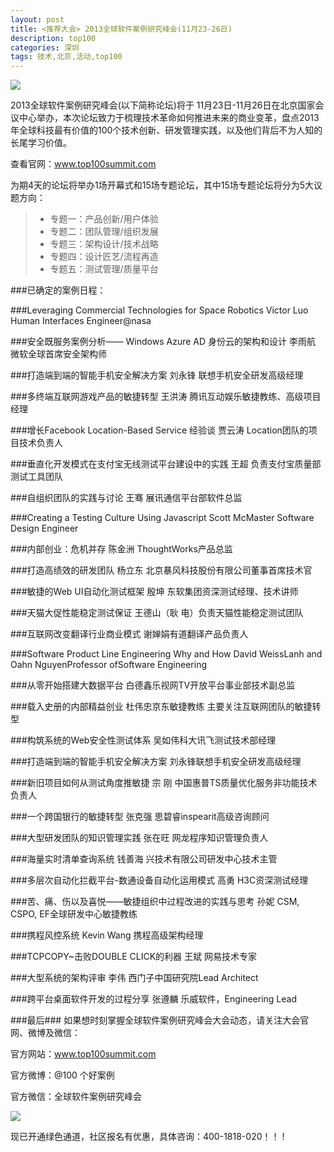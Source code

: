 ```yaml
---                                                                                                                                                            
layout: post
title: <推荐大会> 2013全球软件案例研究峰会(11月23-26日)
description: top100
categories: 深圳
tags: 技术,北京,活动,top100
---
```


![](http://pic.yupoo.com/techparty/DgXkYcLJ/medish.jpg)

2013全球软件案例研究峰会(以下简称论坛)将于 11月23日-11月26日在北京国家会议中心举办，本次论坛致力于梳理技术革命如何推进未来的商业变革，盘点2013年全球科技最有价值的100个技术创新、研发管理实践，以及他们背后不为人知的长尾学习价值。

查看官网：www.top100summit.com

为期4天的论坛将举办1场开幕式和15场专题论坛，其中15场专题论坛将分为5大议题方向：
> - 专题一：产品创新/用户体验
> - 专题二：团队管理/组织发展     
> - 专题三：架构设计/技术战略     
> - 专题四：设计匠艺/流程再造     
> - 专题五：测试管理/质量平台

###已确定的案例日程：

###Leveraging Commercial Technologies for Space Robotics 
Victor Luo Human Interfaces Engineer@nasa   

###安全既服务案例分析—— Windows Azure AD 身份云的架构和设计
李雨航 微软全球首席安全架构师   

###打造端到端的智能手机安全解决方案
刘永锋 联想手机安全研发高级经理   

###多终端互联网游戏产品的敏捷转型
王洪涛 腾讯互动娱乐敏捷教练、高级项目经理   

###增长Facebook Location-Based Service 经验谈
贾云涛 Location团队的项目技术负责人   

###垂直化开发模式在支付宝无线测试平台建设中的实践
王超 负责支付宝质量部测试工具团队   

###自组织团队的实践与讨论
王骞 展讯通信平台部软件总监   

###Creating a Testing Culture Using Javascript
Scott McMaster Software Design Engineer   

###内部创业：危机并存
陈金洲 ThoughtWorks产品总监   

###打造高绩效的研发团队
杨立东 北京暴风科技股份有限公司董事首席技术官   

###敏捷的Web UI自动化测试框架
殷坤 东软集团资深测试经理、技术讲师   

###天猫大促性能稳定测试保证
王德山（耿 电）负责天猫性能稳定测试团队  

###互联网改变翻译行业商业模式
谢婵娟有道翻译产品负责人   

###Software Product Line Engineering Why and How
David WeissLanh and Oahn NguyenProfessor ofSoftware Engineering   

###从零开始搭建大数据平台
白德鑫乐视网TV开放平台事业部技术副总监   

###载入史册的内部精益创业
杜伟忠京东敏捷教练 主要关注互联网团队的敏捷转型   

###构筑系统的Web安全性测试体系
吴如伟科大讯飞测试技术部经理   

###打造端到端的智能手机安全解决方案
刘永锋联想手机安全研发高级经理   

###新旧项目如何从测试角度推敏捷
宗 刚 中国惠普TS质量优化服务非功能技术负责人    

###一个跨国银行的敏捷转型
张克强 思碧睿inspearit高级咨询顾问   

###大型研发团队的知识管理实践
张在旺 网龙程序知识管理负责人   

###海量实时清单查询系统
钱善海 兴技术有限公司研发中心技术主管    

###多层次自动化拦截平台-数通设备自动化运用模式
高勇 H3C资深测试经理   

###苦、痛、伤以及喜悦——敏捷组织中过程改进的实践与思考
孙妮 CSM, CSPO, EF全球研发中心敏捷教练   

###携程风控系统
Kevin Wang 携程高级架构经理  

###TCPCOPY~击败DOUBLE CLICK的利器
王斌 网易技术专家   

###大型系统的架构评审
李伟 西门子中国研究院Lead Architect    

###跨平台桌面软件开发的过程分享
张遵麟 乐威软件，Engineering Lead    


###最后###
如果想时刻掌握全球软件案例研究峰会大会动态，请关注大会官网、微博及微信：

官方网站：www.top100summit.com

官方微博：@100 个好案例

官方微信：全球软件案例研究峰会

![](http://static.oschina.net/uploads/space/2013/1008/131040_MrAh_870898.jpg)

现已开通绿色通道，社区报名有优惠，具体咨询：400-1818-020！！ !

